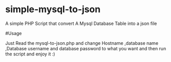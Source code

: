 # simple-mysql-to-json
A simple PHP Script that convert A Mysql Database Table into a json file

#Usage 

Just Read the	mysql-to-json.php and change Hostname ,database name ,Database username and database password to what you want and then run the script and enjoy it :) 